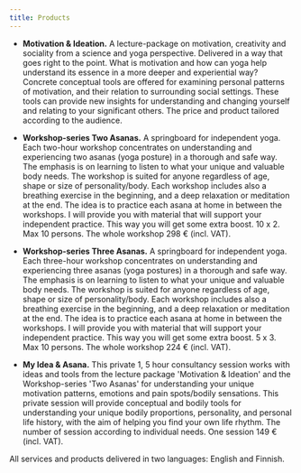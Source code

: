 ```yaml
---
title: Products
---
```


* __Motivation & Ideation.__ A lecture-package on motivation, creativity  and
sociality from a science and yoga perspective. Delivered in a way
that goes right to the point. What is motivation and how can yoga
help understand its essence in a more deeper and experiential way?
Concrete conceptual tools are offered for examining personal
patterns of motivation, and their relation to surrounding social
settings. These tools can provide new insights for understanding and
changing yourself and relating to your significant others. The price and product tailored according to the audience. 

* __Workshop-series Two Asanas.__ A springboard for independent
yoga. Each two-hour workshop concentrates on understanding and
experiencing two asanas (yoga posture) in a thorough and safe
way. The emphasis is on learning to listen to what your unique and
valuable body needs. The workshop is suited for anyone regardless of
age, shape or size of personality/body. Each workshop includes also
a breathing exercise in the beginning, and a deep relaxation or
meditation at the end. The idea is to practice each asana at home in
between the workshops. I will provide you with material that will
support your independent practice. This way you will get some extra
boost. 10 x 2. Max 10 persons. The whole workshop 298 € (incl. VAT).

* __Workshop-series Three Asanas.__ A springboard for independent
yoga. Each three-hour workshop concentrates on understanding and
experiencing three asanas (yoga postures) in a thorough and safe
way. The emphasis is on learning to listen to what your unique and
valuable body needs. The workshop is suited for anyone regardless of
age, shape or size of personality/body. Each workshop includes also
a breathing exercise in the beginning, and a deep relaxation or
meditation at the end. The idea is to practice each asana at home in
between the workshops. I will provide you with material that will
support your independent practice. This way you will get some extra
boost. 5 x 3. Max 10 persons. The whole workshop 224 € (incl. VAT).

* __My Idea & Asana.__ This private 1, 5 hour consultancy session
works with ideas and tools from the lecture package 'Motivation & Ideation' and
the Workshop-series 'Two Asanas' for understanding your unique
motivation patterns, emotions and pain spots/bodily sensations. This
private session will provide conceptual and bodily tools for
understanding your unique bodily proportions, personality, and
personal life history, with the aim of  helping you find your own
life rhythm. The number of session according to individual needs. One session 149 € (incl. VAT).

All services and products delivered in two languages: English and Finnish.
